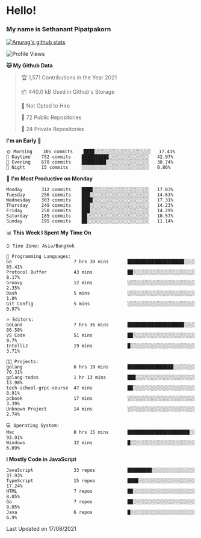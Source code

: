 # Hello!
### My name is Sethanant Pipatpakorn

[![Anurag's github stats](https://github-readme-stats.vercel.app/api?username=thetkpark&count_private=true&show_icons=true&theme=tokyonight)](https://github.com/anuraghazra/github-readme-stats)

<!--START_SECTION:waka-->
![Profile Views](http://img.shields.io/badge/Profile%20Views-2-blue)

**🐱 My Github Data** 

> 🏆 1,571 Contributions in the Year 2021
 > 
> 📦 440.0 kB Used in Github's Storage 
 > 
> 🚫 Not Opted to Hire
 > 
> 📜 72 Public Repositories 
 > 
> 🔑 24 Private Repositories  
 > 
**I'm an Early 🐤** 

```text
🌞 Morning    305 commits    ████░░░░░░░░░░░░░░░░░░░░░   17.43% 
🌆 Daytime    752 commits    ██████████░░░░░░░░░░░░░░░   42.97% 
🌃 Evening    678 commits    █████████░░░░░░░░░░░░░░░░   38.74% 
🌙 Night      15 commits     ░░░░░░░░░░░░░░░░░░░░░░░░░   0.86%

```
📅 **I'm Most Productive on Monday** 

```text
Monday       312 commits    ████░░░░░░░░░░░░░░░░░░░░░   17.83% 
Tuesday      256 commits    ███░░░░░░░░░░░░░░░░░░░░░░   14.63% 
Wednesday    303 commits    ████░░░░░░░░░░░░░░░░░░░░░   17.31% 
Thursday     249 commits    ███░░░░░░░░░░░░░░░░░░░░░░   14.23% 
Friday       250 commits    ███░░░░░░░░░░░░░░░░░░░░░░   14.29% 
Saturday     185 commits    ██░░░░░░░░░░░░░░░░░░░░░░░   10.57% 
Sunday       195 commits    ██░░░░░░░░░░░░░░░░░░░░░░░   11.14%

```


📊 **This Week I Spent My Time On** 

```text
⌚︎ Time Zone: Asia/Bangkok

💬 Programming Languages: 
Go                       7 hrs 30 mins       █████████████████████░░░░   85.41% 
Protocol Buffer          43 mins             ██░░░░░░░░░░░░░░░░░░░░░░░   8.17% 
Groovy                   12 mins             ░░░░░░░░░░░░░░░░░░░░░░░░░   2.35% 
Bash                     5 mins              ░░░░░░░░░░░░░░░░░░░░░░░░░   1.0% 
Git Config               5 mins              ░░░░░░░░░░░░░░░░░░░░░░░░░   0.97%

🔥 Editors: 
GoLand                   7 hrs 36 mins       █████████████████████░░░░   86.58% 
VS Code                  51 mins             ██░░░░░░░░░░░░░░░░░░░░░░░   9.7% 
IntelliJ                 19 mins             █░░░░░░░░░░░░░░░░░░░░░░░░   3.71%

🐱‍💻 Projects: 
golang                   6 hrs 10 mins       █████████████████░░░░░░░░   70.31% 
golang-todos             1 hr 13 mins        ███░░░░░░░░░░░░░░░░░░░░░░   13.98% 
tech-school-grpc-course  47 mins             ██░░░░░░░░░░░░░░░░░░░░░░░   8.91% 
pcbook                   17 mins             ░░░░░░░░░░░░░░░░░░░░░░░░░   3.39% 
Unknown Project          14 mins             ░░░░░░░░░░░░░░░░░░░░░░░░░   2.74%

💻 Operating System: 
Mac                      8 hrs 15 mins       ███████████████████████░░   93.91% 
Windows                  32 mins             █░░░░░░░░░░░░░░░░░░░░░░░░   6.09%

```

**I Mostly Code in JavaScript** 

```text
JavaScript               33 repos            █████████░░░░░░░░░░░░░░░░   37.93% 
TypeScript               15 repos            ████░░░░░░░░░░░░░░░░░░░░░   17.24% 
HTML                     7 repos             ██░░░░░░░░░░░░░░░░░░░░░░░   8.05% 
Go                       7 repos             ██░░░░░░░░░░░░░░░░░░░░░░░   8.05% 
Java                     6 repos             █░░░░░░░░░░░░░░░░░░░░░░░░   6.9%

```



 Last Updated on 17/08/2021
<!--END_SECTION:waka-->
